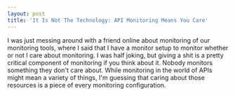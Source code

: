 ```yaml
---
layout: post
title: 'It Is Not The Technology: API Monitoring Means You Care'
---
```

<p>I was just messing around with a friend online about monitoring of our monitoring tools, where I said that I have a monitor setup to monitor whether or not I care about monitoring. I was half joking, but giving a shit is a pretty critical component of monitoring if you think about it. Nobody monitors something they don't care about. While monitoring in the world of APIs might mean a variety of things, I'm guessing that caring about those resources is a piece of every monitoring configuration.</p>